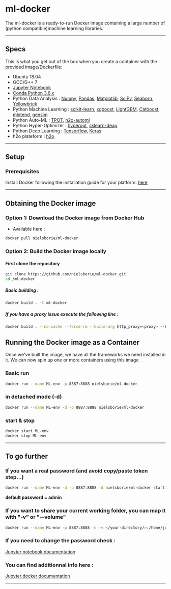 # ml-docker
The ml-docker is a ready-to-run Docker image containing a large number of (python compatible)machine learning libraries.

---

## Specs
This is what you get out of the box when you create a container with the provided image/Dockerfile:

* Ubuntu 18.04
* GCC/G++ 7
* [Jupyter Notebook](https://hub.docker.com/r/jupyter/tensorflow-notebook/)
* [Conda Python 3.6.x](https://www.anaconda.com/what-is-anaconda/)
* Python Data Analysis : [Numpy](http://www.numpy.org/), [Pandas](http://pandas.pydata.org/), [Matplotlib](http://matplotlib.org/), [SciPy](https://www.scipy.org/), [Seaborn](https://seaborn.pydata.org/), [Yellowbrick](http://www.scikit-yb.org/en/latest/)
* Python Machine Learning : [scikit-learn](https://www.anaconda.com/what-is-anaconda/), [xgboost](https://xgboost.readthedocs.io/en/latest/model.html), [LightGBM](https://lightgbm.readthedocs.io/en/latest/index.html), [Catboost](https://github.com/catboost/catboost), [mlxtend](https://github.com/rasbt/mlxtend), [gensim](https://radimrehurek.com/gensim/)
* Python Auto-ML : [TPOT](https://epistasislab.github.io/tpot/), [h2o-automl](http://docs.h2o.ai/h2o/latest-stable/h2o-docs/automl.html)
* Python Hyper-Optimizer : [hyperopt](https://github.com/hyperopt/hyperopt), [sklearn-deap](https://github.com/rsteca/sklearn-deap)
* Python Deep Learning : [Tensorflow](https://www.tensorflow.org/), [Keras](http://keras.io/)
* h2o plateform : [h2o](https://www.h2o.ai/)

---
## Setup
### Prerequisites
Install Docker following the installation guide for your platform: [here](https://docs.docker.com/engine/installation/)

---

## Obtaining the Docker image
### Option 1: Download the Docker image from Docker Hub
* Available here : 

```bash
docker pull nielsborie/ml-docker
```
### Option 2: Build the Docker image locally
#### First clone the repository
```bash
git clone https://github.com/nielsborie/ml-docker.git
cd /ml-docker
```

##### Basic building : 
```bash
docker build . -t ml-docker
```

##### If you have a proxy issue execute the following line : 
```bash
docker build . --no-cache --force-rm --build-arg http_proxy=<proxy> --build-arg https_proxy=<proxy> --build-arg no_proxy=localhost,<proxy>,<proxy>,.an.local -t ml-docker
```

## Running the Docker image as a Container
Once we've built the image, we have all the frameworks we need installed in it. We can now spin up one or more containers using this image
### Basic run
```bash
docker run --name ML-env -p 8887:8888 nielsborie/ml-docker
```
### in detached mode (-d)
```bash
docker run --name ML-env -d -p 8887:8888 nielsborie/ml-docker
```
### start & stop
```bash
docker start ML-env
docker stop ML-env
```

---

## To go further 
### If you want a real password (and avoid copy/paste token step...) 
```bash
docker run --name ML-env -d -p 8887:8888 -d nielsborie/ml-docker start-notebook.sh --NotebookApp.password="sha1:b6dba7097c97:7bded30fcbd5089adb3b63496d5e68921e102a5f" 
```
**default password = admin**

### If you want to share your current working folder, you can map it with "-v" or "--volume"
```bash
docker run --name ML-env -p 8887:8888 -d -v </your-directory/>:/home/jovyan/work/ -e NB_UID=<your-UID> --user root nielsborie/ml-docker start-notebook.sh --NotebookApp.password="sha1:b6dba7097c97:7bded30fcbd5089adb3b63496d5e68921e102a5f"
```

### If you need to change the password check : 
[Jupyter notebook documentation](http://jupyter-notebook.readthedocs.io/en/stable/public_server.html)

### You can find additionnal info here : 
[Jupyter docker documentation](https://jupyter-docker-stacks.readthedocs.io/en/latest/using/common.html?highlight=password)

---

